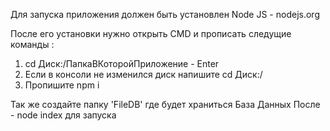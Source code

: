 Для запуска приложения должен быть установлен Node JS - nodejs.org

После его установки нужно открыть CMD и прописать следущие команды :
1. cd Диск:/ПапкаВКоторойПриложение - Enter
2. Если в консоли не изменился диск напишите cd Диск:/
3. Пропишите npm i

Так же создайте папку 'FileDB' где будет храниться База Данных
После - node index для запуска